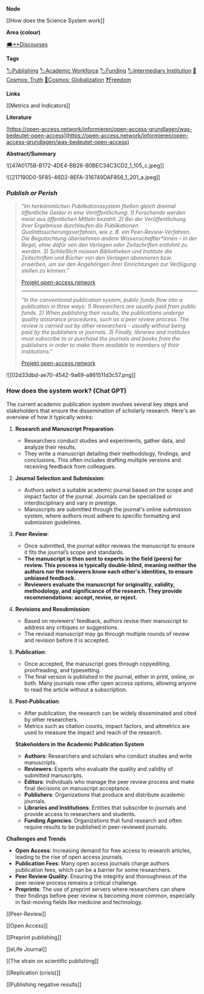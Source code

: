 **Node**

[[How does the Science System work]]

**Area (colour)**

[🗯️**Discourses](https://lean-sphynx-49b.notion.site/Discourses-ab06ed1436054e5b9bf0c0af92149114?pvs=21)

**Tags**

[🏷️Publishing](https://lean-sphynx-49b.notion.site/Publishing-8d3c55fe5c894b3b9c1ebb666ebe341d?pvs=21) [🏷️Academic Workforce](https://lean-sphynx-49b.notion.site/Academic-Workforce-14c2434af32e41c190a68c92b02ddf42?pvs=21) [🏷️Funding](https://lean-sphynx-49b.notion.site/Funding-9204fb6155bd445a87cabe5b2552ac2d?pvs=21) [🏷️Intermediary Institution](https://lean-sphynx-49b.notion.site/Intermediary-Institution-6677721ce7ac4a85a994f28d7345213d?pvs=21) [🌌Cosmos: Truth](https://lean-sphynx-49b.notion.site/Cosmos-Truth-af34d1903e934f1b989baa138fdfecc6?pvs=21) [🌌Cosmos: Globalization](https://lean-sphynx-49b.notion.site/Cosmos-Globalization-8bfcc0523ab64a819cd329a6875da3ed?pvs=21) [❓Freedom](https://lean-sphynx-49b.notion.site/Freedom-11587210186680bc90dfc92c64aa96cf?pvs=21)

**Links**

[[Metrics and Indicators]]

**Literature**

[https://open-access.network/informieren/open-access-grundlagen/was-bedeutet-open-access](https://open-access.network/informieren/open-access-grundlagen/was-bedeutet-open-access)

**Abstract/Summary**

![[47A0175B-B172-4DE4-BB26-B0BEC34C3CD2_1_105_c.jpeg]]

  

  

![[217190D0-5F85-46D2-8EFA-316749DAF856_1_201_a.jpeg]]

### _Publish or Perish_

> _“Im herkömmlichen Publikationssystem fließen gleich dreimal öffentliche Gelder in eine Veröffentlichung: 1) Forschende werden meist aus öffentlichen Mitteln bezahlt. 2) Bei der Veröffentlichung ihrer Ergebnisse durchlaufen die Publikationen Qualitätssicherungsverfahren, wie z. B. ein Peer-Review-Verfahren. Die Begutachtung übernehmen andere Wissenschaftler*innen – in der Regel, ohne dafür von den Verlagen oder Zeitschriften entlohnt zu werden. 3) Schließlich müssen Bibliotheken und Institute die Zeitschriften und Bücher von den Verlagen abonnieren bzw. erwerben, um sie den Angehörigen ihrer Einrichtungen zur Verfügung stellen zu können.”_
> 
> [Projekt open-access.network](https://open-access.network/informieren/open-access-grundlagen/was-bedeutet-open-access)
> 
> ---
> 
> _"In the conventional publication system, public funds flow into a publication in three ways: 1) Researchers are usually paid from public funds. 2) When publishing their results, the publications undergo quality assurance procedures, such as a peer review process. The review is carried out by other researchers - usually without being paid by the publishers or journals. 3) Finally, libraries and institutes must subscribe to or purchase the journals and books from the publishers in order to make them available to members of their institutions."_
> 
> [Projekt open-access.network](https://open-access.network/informieren/open-access-grundlagen/was-bedeutet-open-access)

  

![[02d33dbd-ae70-4542-9a69-a861511d3c57.png]]

  

### How does the system work? (Chat GPT)

The current academic publication system involves several key steps and stakeholders that ensure the dissemination of scholarly research. Here's an overview of how it typically works:

1. **Research and Manuscript Preparation**:
    - Researchers conduct studies and experiments, gather data, and analyze their results.
    - They write a manuscript detailing their methodology, findings, and conclusions. This often includes drafting multiple versions and receiving feedback from colleagues.
2. **Journal Selection and Submission**:
    - Authors select a suitable academic journal based on the scope and impact factor of the journal. Journals can be specialized or interdisciplinary and vary in prestige.
    - Manuscripts are submitted through the journal's online submission system, where authors must adhere to specific formatting and submission guidelines.
3. **Peer Review**:
    - Once submitted, the journal editor reviews the manuscript to ensure it fits the journal’s scope and standards.
    - **The manuscript is then sent to experts in the field (peers) for review. This process is typically double-blind, meaning neither the authors nor the reviewers know each other's identities, to ensure unbiased feedback.**
    - **Reviewers evaluate the manuscript for originality, validity, methodology, and significance of the research. They provide recommendations: accept, revise, or reject.**
4. **Revisions and Resubmission**:
    - Based on reviewers' feedback, authors revise their manuscript to address any critiques or suggestions.
    - The revised manuscript may go through multiple rounds of review and revision before it is accepted.
5. **Publication**:
    - Once accepted, the manuscript goes through copyediting, proofreading, and typesetting.
    - The final version is published in the journal, either in print, online, or both. Many journals now offer open access options, allowing anyone to read the article without a subscription.
6. **Post-Publication**:
    
    - After publication, the research can be widely disseminated and cited by other researchers.
    - Metrics such as citation counts, impact factors, and altmetrics are used to measure the impact and reach of the research.
    
    **Stakeholders in the Academic Publication System**
    
    - **Authors**: Researchers and scholars who conduct studies and write manuscripts.
    - **Reviewers**: Experts who evaluate the quality and validity of submitted manuscripts.
    - **Editors**: Individuals who manage the peer review process and make final decisions on manuscript acceptance.
    - **Publishers**: Organizations that produce and distribute academic journals.
    - **Libraries and Institutions**: Entities that subscribe to journals and provide access to researchers and students.
    - **Funding Agencies**: Organizations that fund research and often require results to be published in peer-reviewed journals.

**Challenges and Trends**

- **Open Access**: Increasing demand for free access to research articles, leading to the rise of open access journals.
- **Publication Fees**: Many open access journals charge authors publication fees, which can be a barrier for some researchers.
- **Peer Review Quality**: Ensuring the integrity and thoroughness of the peer review process remains a critical challenge.
- **Preprints**: The use of preprint servers where researchers can share their findings before peer review is becoming more common, especially in fast-moving fields like medicine and technology.

  

[[Peer-Review]]

[[Open Access]]

[[Preprint publishing]]

[[eLife Journal]]

[[The strain on scientific publishing]]

[[Replication (crisis)]]

[[Publishing negative results]]
